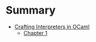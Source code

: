 # Summary

- [Crafting Interpreters in OCaml]()
    - [Chapter 1](./Crafting_Interpreters_In_OCaml/chapter_1.md)
